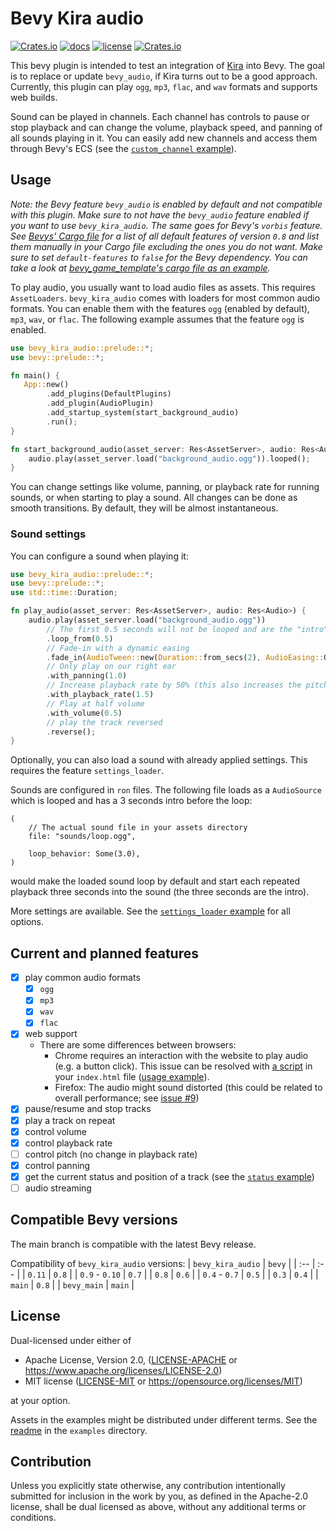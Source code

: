 # Bevy Kira audio

[![Crates.io](https://img.shields.io/crates/v/bevy_kira_audio.svg)](https://crates.io/crates/bevy_kira_audio)
[![docs](https://docs.rs/bevy_kira_audio/badge.svg)](https://docs.rs/bevy_kira_audio)
[![license](https://img.shields.io/crates/l/bevy_kira_audio)](https://github.com/NiklasEi/bevy_kira_audio#license)
[![Crates.io](https://img.shields.io/crates/d/bevy_kira_audio.svg)](https://crates.io/crates/bevy_kira_audio)

This bevy plugin is intended to test an integration of [Kira][kira] into Bevy. The goal is to replace or update `bevy_audio`, if Kira turns out to be a good approach. Currently, this plugin can play `ogg`, `mp3`, `flac`, and `wav` formats and supports web builds.

Sound can be played in channels. Each channel has controls to pause or stop playback and can change the volume, playback speed, and panning of all sounds playing in it. You can easily add new channels and access them through Bevy's ECS (see the [`custom_channel` example](examples/custom_channel.rs)).

## Usage

*Note: the Bevy feature `bevy_audio` is enabled by default and not compatible with this plugin. Make sure to not have the `bevy_audio` feature enabled if you want to use `bevy_kira_audio`. The same goes for Bevy's `vorbis` feature. See [Bevys' Cargo file](https://github.com/bevyengine/bevy/blob/v0.8.0/Cargo.toml#L27-L40) for a list of all default features of version `0.8` and list them manually in your Cargo file excluding the ones you do not want. Make sure to set `default-features` to `false` for the Bevy dependency. You can take a look at [bevy_game_template's cargo file as an example](https://github.com/NiklasEi/bevy_game_template/blob/main/Cargo.toml).*


To play audio, you usually want to load audio files as assets. This requires `AssetLoaders`. `bevy_kira_audio` comes with loaders for most common audio formats. You can enable them with the features `ogg` (enabled by default), `mp3`, `wav`, or `flac`. The following example assumes that the feature `ogg` is enabled.

```rust no_run
use bevy_kira_audio::prelude::*;
use bevy::prelude::*;

fn main() {
   App::new()
        .add_plugins(DefaultPlugins)
        .add_plugin(AudioPlugin)
        .add_startup_system(start_background_audio)
        .run();
}

fn start_background_audio(asset_server: Res<AssetServer>, audio: Res<Audio>) {
    audio.play(asset_server.load("background_audio.ogg")).looped();
}
```

You can change settings like volume, panning, or playback rate for running sounds, or when starting to play a sound.
All changes can be done as smooth transitions. By default, they will be almost instantaneous.

### Sound settings

You can configure a sound when playing it:
```rust
use bevy_kira_audio::prelude::*;
use bevy::prelude::*;
use std::time::Duration;

fn play_audio(asset_server: Res<AssetServer>, audio: Res<Audio>) {
    audio.play(asset_server.load("background_audio.ogg"))
        // The first 0.5 seconds will not be looped and are the "intro"
        .loop_from(0.5)
        // Fade-in with a dynamic easing
        .fade_in(AudioTween::new(Duration::from_secs(2), AudioEasing::OutPowi(2)))
        // Only play on our right ear
        .with_panning(1.0)
        // Increase playback rate by 50% (this also increases the pitch)
        .with_playback_rate(1.5)
        // Play at half volume
        .with_volume(0.5)
        // play the track reversed
        .reverse();
}
```

Optionally, you can also load a sound with already applied settings. This requires the feature `settings_loader`.

Sounds are configured in `ron` files. The following file loads as a `AudioSource` which is looped and has a 3 seconds intro before the loop:
```ron
(
    // The actual sound file in your assets directory
    file: "sounds/loop.ogg",

    loop_behavior: Some(3.0),
)
```
would make the loaded sound loop by default and start each repeated playback three seconds into the sound (the three seconds are the intro).

More settings are available. See the [`settings_loader` example](examples/settings_loader.rs) for all options.

## Current and planned features
- [x] play common audio formats
  - [x] `ogg`
  - [x] `mp3`
  - [x] `wav`
  - [x] `flac`
- [x] web support
  - There are some differences between browsers:
    - Chrome requires an interaction with the website to play audio (e.g. a button click). This issue can be resolved with [a script][audio-context-resuming] in your `index.html` file ([usage example][bevy-game-template-audio-context-resuming]).
    - Firefox: The audio might sound distorted (this could be related to overall performance; see [issue #9][issue-9])
- [x] pause/resume and stop tracks
- [x] play a track on repeat
- [x] control volume
- [x] control playback rate
- [ ] control pitch (no change in playback rate)
- [x] control panning
- [x] get the current status and position of a track (see the [`status` example](examples/status.rs))
- [ ] audio streaming

## Compatible Bevy versions

The main branch is compatible with the latest Bevy release.

Compatibility of `bevy_kira_audio` versions:
| `bevy_kira_audio` | `bevy` |
|  :--              |  :--   |
| `0.11`            | `0.8`  |
| `0.9` - `0.10`    | `0.7`  |
| `0.8`             | `0.6`  |
| `0.4` - `0.7`     | `0.5`  |
| `0.3`             | `0.4`  |
| `main`            | `0.8`  |
| `bevy_main`       | `main` |

## License

Dual-licensed under either of

* Apache License, Version 2.0, ([LICENSE-APACHE](LICENSE-APACHE) or https://www.apache.org/licenses/LICENSE-2.0)
* MIT license ([LICENSE-MIT](LICENSE-MIT) or https://opensource.org/licenses/MIT)

at your option.

Assets in the examples might be distributed under different terms. See the [readme](examples/README.md#credits) in the `examples` directory.

## Contribution

Unless you explicitly state otherwise, any contribution intentionally submitted
for inclusion in the work by you, as defined in the Apache-2.0 license, shall be dual licensed as above, without any
additional terms or conditions.



[kira]: https://github.com/tesselode/kira
[kira-license]: https://github.com/tesselode/kira/blob/main/license.md
[rodio]: https://github.com/RustAudio/rodio
[oicana]: https://github.com/NiklasEi/oicana
[oicana-audio]: https://github.com/NiklasEi/oicana/blob/master/crates/oicana_plugin/src/audio.rs
[issue-9]: https://github.com/NiklasEi/bevy_kira_audio/issues/9
[audio-context-resuming]: https://developers.google.com/web/updates/2018/11/web-audio-autoplay#moving-forward
[bevy-game-template-audio-context-resuming]: https://github.com/NiklasEi/bevy_game_template/blob/main/index.html#L27-L90
